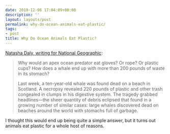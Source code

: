 ```yaml
---
date: 2019-12-06 17:04:09+00:00
description: ''
layout: layouts/post
permalink: why-do-ocean-animals-eat-plastic/
tags:
- post
title: Why Do Ocean Animals Eat Plastic?
---
```


<p><a href="https://www.nationalgeographic.com/animals/2019/12/whales-eating-plastic-pollution/">Natasha Daly, writing for National Geographic</a>:</p>
<blockquote><p>
  Why would an apex ocean predator eat gloves? Or rope? Or plastic cups? How does a whale end up with more than 200 pounds of waste in its stomach?</p>
<p>  Last week, a ten-year-old whale was found dead on a beach in Scotland. A necropsy revealed 220 pounds of plastic and other trash congealed in clumps in his digestive system. The tragedy grabbed headlines—the sheer quantity of debris eclipsed that found in a growing number of similar cases: large whales discovered dead on beaches around the world with stomachs full of garbage.
</p></blockquote>
<p>I thought this would end up being quite a simple answer, but it turns out animals eat plastic for a whole host of reasons.</p>